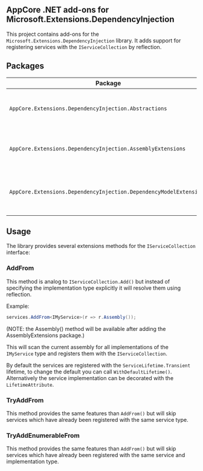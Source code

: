 AppCore .NET add-ons for Microsoft.Extensions.DependencyInjection
--------------------

This project contains add-ons for the `Microsoft.Extensions.DependencyInjection` library. It adds support for registering services with
the `IServiceCollection` by reflection.

## Packages

| Package                                                            | Description                                                                           |
|--------------------------------------------------------------------|---------------------------------------------------------------------------------------|
| `AppCore.Extensions.DependencyInjection.Abstractions`              | Provides the abstractions for registering services via reflection.                    |
| `AppCore.Extensions.DependencyInjection.AssemblyExtensions`        | Adds support for registering services by scanning assemblies.                         |
| `AppCore.Extensions.DependencyInjection.DependencyModelExtensions` | Adds support for registering services by scanning assemblies of a `DependencyContext` |

## Usage

The library provides several extensions methods for the `IServiceCollection` interface:

### AddFrom

This method is analog to `IServiceCollection.Add()` but instead of specifying the implementation type explicitly
it will resolve them using reflection.

Example:

```csharp
services.AddFrom<IMyService>(r => r.Assembly());
```

(NOTE: the Assembly() method will be available after adding the AssemblyExtensions package.)

This will scan the current assembly for all implementations of the `IMyService` type and registers them with
the `IServiceCollection`.

By default the services are registered with the `ServiceLifetime.Transient` lifetime, to change the default
you can call `WithDefaultLifetime()`. Alternatively the service implementation can be decorated with the
`LifetimeAttribute`.

### TryAddFrom

This method provides the same features than `AddFrom()` but will skip services which have already been registered
with the same service type.

### TryAddEnumerableFrom

This method provides the same features than `AddFrom()` but will skip services which have already been registered
with the same service and implementation type.

